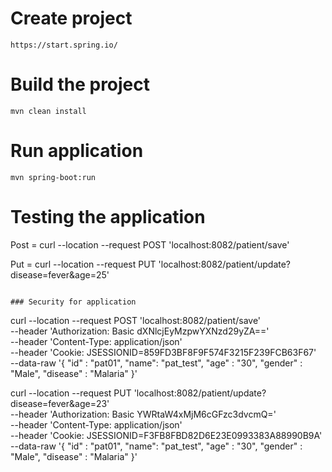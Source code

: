 # Create project

``` 
https://start.spring.io/
```

# Build the project

``` 
mvn clean install
```

# Run application

``` 
mvn spring-boot:run
```

# Testing the application

Post = curl --location --request POST 'localhost:8082/patient/save'

Put = curl --location --request PUT 'localhost:8082/patient/update?disease=fever&age=25'


```

### Security for application

```

curl --location --request POST 'localhost:8082/patient/save' \
--header 'Authorization: Basic dXNlcjEyMzpwYXNzd29yZA==' \
--header 'Content-Type: application/json' \
--header 'Cookie: JSESSIONID=859FD3BF8F9F574F3215F239FCB63F67' \
--data-raw '{
"id" : "pat01",
"name": "pat_test",
"age" : "30",
"gender" : "Male",
"disease" : "Malaria"
}'

curl --location --request PUT 'localhost:8082/patient/update?disease=fever&age=23' \
--header 'Authorization: Basic YWRtaW4xMjM6cGFzc3dvcmQ=' \
--header 'Content-Type: application/json' \
--header 'Cookie: JSESSIONID=F3FB8FBD82D6E23E0993383A88990B9A' \
--data-raw '{
"id" : "pat01",
"name": "pat_test",
"age" : "30",
"gender" : "Male",
"disease" : "Malaria"
}'

